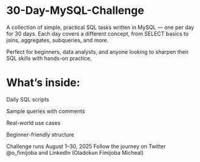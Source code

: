 # 30-Day-MySQL-Challenge
A collection of simple, practical SQL tasks written in MySQL — one per day for 30 days.
Each day covers a different concept, from SELECT basics to joins, aggregates, subqueries, and more.

Perfect for beginners, data analysts, and anyone looking to sharpen their SQL skills with hands-on practice.

 # What’s inside:

Daily SQL scripts

Sample queries with comments

Real-world use cases

Beginner-friendly structure

Challenge runs August 1–30, 2025
Follow the journey on Twitter @o_fimijoba and LinkedIn (Oladokun Fimijoba Micheal)
